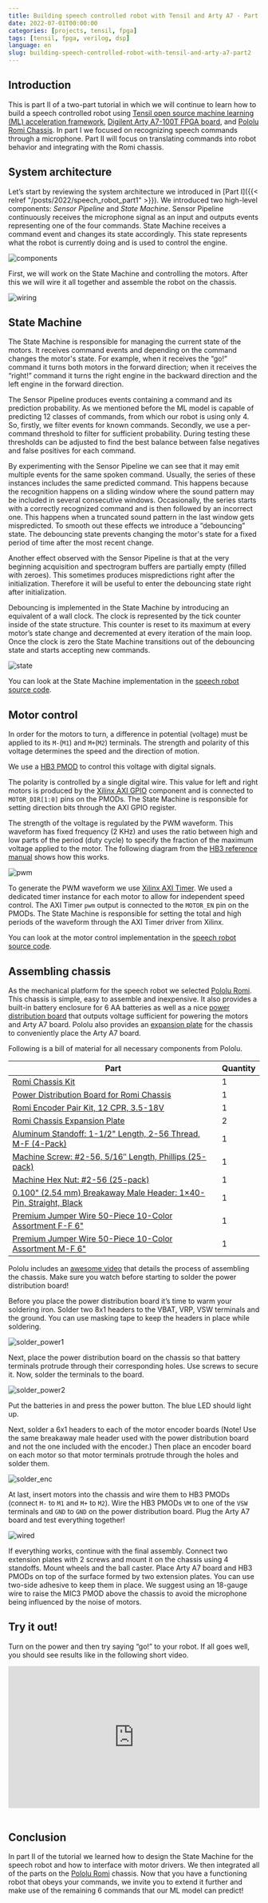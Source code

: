 ```yaml
---
title: Building speech controlled robot with Tensil and Arty A7 - Part II
date: 2022-07-01T00:00:00
categories: [projects, tensil, fpga]
tags: [tensil, fpga, verilog, dsp]
language: en
slug: building-speech-controlled-robot-with-tensil-and-arty-a7-part2
---
```


## Introduction

This is part II of a two-part tutorial in which we will continue to learn how to build a speech controlled robot using [Tensil open source machine learning (ML) acceleration framework](https://www.tensil.ai/), [Digilent Arty A7-100T FPGA board](https://digilent.com/shop/arty-a7-artix-7-fpga-development-board/), and [Pololu Romi Chassis](https://www.pololu.com/category/202/romi-chassis-and-accessories). In part I we focused on recognizing speech commands through a microphone. Part II will focus on translating commands into robot behavior and integrating with the Romi chassis.


## System architecture

Let’s start by reviewing the system architecture we introduced in [Part I]({{< relref "/posts/2022/speech_robot_part1" >}}). We introduced two high-level components: _Sensor Pipeline_ and _State Machine_. Sensor Pipeline continuously receives the microphone signal as an input and outputs events representing one of the four commands. State Machine receives a command event and changes its state accordingly. This state represents what the robot is currently doing and is used to control the engine.

![components](/media/2022/speech_robot_part2/components.svg)

First, we will work on the State Machine and controlling the motors. After this we will wire it all together and assemble the robot on the chassis.

![wiring](/media/2022/speech_robot_part2/wiring.svg)

## State Machine

The State Machine is responsible for managing the current state of the motors. It receives command events and depending on the command changes the motor's state. For example, when it receives the “go!” command it turns both motors in the forward direction; when it receives the “right!” command it turns the right engine in the backward direction and the left engine in the forward direction.

The Sensor Pipeline produces events containing a command and its prediction probability. As we mentioned before the ML model is capable of predicting 12 classes of commands, from which our robot is using only 4. So, firstly, we filter events for known commands. Secondly, we use a per-command threshold to filter for sufficient probability. During testing these thresholds can be adjusted to find the best balance between false negatives and false positives for each command.

By experimenting with the Sensor Pipeline we can see that it may emit multiple events for the same spoken command. Usually, the series of these instances includes the same predicted command. This happens because the recognition happens on a sliding window where the sound pattern may be included in several consecutive windows. Occasionally, the series starts with a correctly recognized command and is then followed by an incorrect one. This happens when a truncated sound pattern in the last window gets mispredicted. To smooth out these effects we introduce a “debouncing” state. The debouncing state prevents changing the motor's state for a fixed period of time after the most recent change.

Another effect observed with the Sensor Pipeline is that at the very beginning acquisition and spectrogram buffers are partially empty (filled with zeroes). This sometimes produces mispredictions right after the initialization. Therefore it will be useful to enter the debouncing state right after initialization.

Debouncing is implemented in the State Machine by introducing an equivalent of a wall clock. The clock is represented by the tick counter inside of the state structure. This counter is reset to its maximum at every motor’s state change and decremented at every iteration of the main loop. Once the clock is zero the State Machine transitions out of the debouncing state and starts accepting new commands.

![state](/media/2022/speech_robot_part2/state.svg)

You can look at the State Machine implementation in the [speech robot source code](https://github.com/petrohi/speech-robot/blob/main/vitis/speech_robot.c).

## Motor control

In order for the motors to turn, a difference in potential (voltage) must be applied to its `M-`(`M1`) and `M+`(`M2`) terminals. The strength and polarity of this voltage determines the speed and the direction of motion.

We use a [HB3 PMOD](https://digilent.com/shop/pmod-hb3-h-bridge-driver-with-feedback-inputs/) to control this voltage with digital signals.

The polarity is controlled by a single digital wire. This value for left and right motors is produced by the [Xilinx AXI GPIO](https://docs.xilinx.com/v/u/en-US/pg144-axi-gpio) component and is connected to `MOTOR_DIR[1:0]` pins on the PMODs. The State Machine is responsible for setting direction bits through the AXI GPIO register.

The strength of the voltage is regulated by the PWM waveform. This waveform has fixed frequency (2 KHz) and uses the ratio between high and low parts of the period (duty cycle) to specify the fraction of the maximum voltage applied to the motor. The following diagram from the [HB3 reference manual](https://digilent.com/reference/pmod/pmodhb3/reference-manual) shows how this works.

![pwm](/media/2022/speech_robot_part2/pwm.png)

To generate the PWM waveform we use [Xilinx AXI Timer](https://www.xilinx.com/content/dam/xilinx/support/documents/ip_documentation/axi_timer/v2_0/pg079-axi-timer.pdf). We used a dedicated timer instance for each motor to allow for independent speed control. The AXI Timer `pwm` output is connected to the `MOTOR_EN` pin on the PMODs. The State Machine is responsible for setting the total and high periods of the waveform through the AXI Timer driver from Xilinx.

You can look at the motor control implementation in the [speech robot source code](https://github.com/petrohi/speech-robot/blob/main/vitis/speech_robot.c).

## Assembling chassis

As the mechanical platform for the speech robot we selected [Pololu Romi](https://www.pololu.com/category/202/romi-chassis-and-accessories). This chassis is simple, easy to assemble and inexpensive. It also provides a built-in battery enclosure for 6 AA batteries as well as a nice [power distribution board](https://www.pololu.com/product/3541) that outputs voltage sufficient for powering the motors and Arty A7 board. Pololu also provides an [expansion plate](https://www.pololu.com/product/3560) for the chassis to conveniently place the Arty A7 board.

Following is a bill of material for all necessary components from Pololu.

Part	| Quantity
-- | --
[Romi Chassis Kit](https://www.pololu.com/product/3500) | 1
[Power Distribution Board for Romi Chassis](https://www.pololu.com/product/3541) | 1
[Romi Encoder Pair Kit, 12 CPR, 3.5-18V](https://www.pololu.com/product/3542) | 1
[Romi Chassis Expansion Plate](https://www.pololu.com/product/3560) | 2
[Aluminum Standoff: 1-1/2" Length, 2-56 Thread, M-F (4-Pack)](https://www.pololu.com/product/2009) | 1
[Machine Screw: #2-56, 5/16″ Length, Phillips (25-pack)](https://www.pololu.com/product/1956) | 1
[Machine Hex Nut: #2-56 (25-pack)](https://www.pololu.com/product/1067) | 1
[0.100" (2.54 mm) Breakaway Male Header: 1×40-Pin, Straight, Black](https://www.pololu.com/product/965) | 1
[Premium Jumper Wire 50-Piece 10-Color Assortment F-F 6"](https://www.pololu.com/product/1700) | 1
[Premium Jumper Wire 50-Piece 10-Color Assortment M-F 6"](https://www.pololu.com/product/1701) | 1

Pololu includes an [awesome video](https://www.youtube.com/watch?v=0MP7cw9P4x8) that details the process of assembling the chassis. Make sure you watch before starting to solder the power distribution board!

Before you place the power distribution board it’s time to warm your soldering iron. Solder two 8x1 headers to the VBAT, VRP, VSW terminals and the ground. You can use masking tape to keep the headers in place while soldering.

![solder_power1](/media/2022/speech_robot_part2/solder_power1.svg)

Next, place the power distribution board on the chassis so that battery terminals protrude through their corresponding holes. Use screws to secure it. Now, solder the terminals to the board.

![solder_power2](/media/2022/speech_robot_part2/solder_power2.svg)

Put the batteries in and press the power button. The blue LED should light up.

Next, solder a 6x1 headers to each of the motor encoder boards (Note! Use the same breakaway male header used with the power distribution board and not the one included with the encoder.) Then place an encoder board on each motor so that motor terminals protrude through the holes and solder them.

![solder_enc](/media/2022/speech_robot_part2/solder_enc.svg)

At last, insert motors into the chassis and wire them to HB3 PMODs (connect `M-` to `M1` and `M+` to `M2`). Wire the HB3 PMODs `VM` to one of the `VSW` terminals and `GND` to `GND` on the power distribution board. Plug the Arty A7 board and test everything together!

![wired](/media/2022/speech_robot_part2/wired.jpg)

If everything works, continue with the final assembly. Connect two extension plates with 2 screws and mount it on the chassis using 4 standoffs. Mount wheels and the ball caster. Place Arty A7 board and HB3 PMODs on top of the surface formed by two extension plates. You can use two-side adhesive to keep them in place. We suggest using an 18-gauge wire to raise the MIC3 PMOD above the chassis to avoid the microphone being influenced by the noise of motors.

## Try it out!

Turn on the power and then try saying “go!” to your robot. If all goes well, you should see results like in the following short video.

<div style="padding:56.25% 0 0 0;position:relative;"><iframe src="https://player.vimeo.com/video/728669319?h=0367905789&amp;badge=0&amp;autopause=0&amp;player_id=0&amp;app_id=58479" frameborder="0" allow="autoplay; fullscreen; picture-in-picture" allowfullscreen style="position:absolute;top:0;left:0;width:100%;height:100%;" title="Speech robot demo"></iframe></div><script src="https://player.vimeo.com/api/player.js"></script>
<br>

## Conclusion

In part II of the tutorial we learned how to design the State Machine for the speech robot and how to interface with motor drivers. We then integrated all of the parts on the [Pololu Romi](https://www.pololu.com/category/202/romi-chassis-and-accessories) chassis. Now that you have a functioning robot that obeys your commands, we invite you to extend it further and make use of the remaining 6 commands that our ML model can predict!
